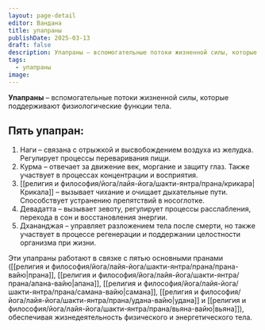 ```yaml
---
layout: page-detail
editor: Вандана
title: упапраны
publishDate: 2025-03-13
draft: false
description: Упапраны – вспомогательные потоки жизненной силы, которые поддерживают физиологические функции тела.
tags:
  - упапраны
image:
---
```

**Упапраны** – вспомогательные потоки жизненной силы, которые поддерживают физиологические функции тела.

## Пять упапран:
1. Наги – связана с отрыжкой и высвобождением воздуха из желудка. Регулирует процессы переваривания пищи.
2. Курма – отвечает за движение век, моргание и защиту глаз. Также участвует в процессах концентрации и восприятия.
3. [[религия и философия/йога/лайя-йога/шакти-янтра/прана/крикара|Крикала]] – вызывает чихание и очищает дыхательные пути. Способствует устранению препятствий в носоглотке.
4. Девадатта – вызывает зевоту, регулирует процессы расслабления, перехода в сон и восстановления энергии.
5. Дхананджая – управляет разложением тела после смерти, но также участвует в процессе регенерации и поддержании целостности организма при жизни.

Эти упапраны работают в связке с пятью основными пранами ([[религия и философия/йога/лайя-йога/шакти-янтра/прана/прана-вайю|прана]], [[религия и философия/йога/лайя-йога/шакти-янтра/прана/апана-вайю|апана]], [[религия и философия/йога/лайя-йога/шакти-янтра/прана/самана-вайю|самана]], [[религия и философия/йога/лайя-йога/шакти-янтра/прана/удана-вайю|удана]] и [[религия и философия/йога/лайя-йога/шакти-янтра/прана/вьяна-вайю|вьяна]]), обеспечивая жизнедеятельность физического и энергетического тела.
